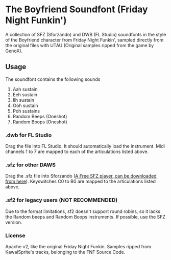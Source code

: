 # The Boyfriend Soundfont (Friday Night Funkin')

A collection of SFZ (Sforzando) and DWB (FL Studio) soundfonts in the style of the Boyfriend character from Friday Night Funkin', sampled directly from the original files with UTAU (Original samples ripped from the game by GenoX).

## Usage

The soundfont contains the following sounds

1. Aah sustain
2. Eeh sustain
3. Iih sustain
4. Ooh sustain
5. Poh sustains
6. Random Beeps (Oneshot)
7. Random Boops (Oneshot)

### .dwb for FL Studio

Drag the file into FL Studio. It should automatically load the instrument. Midi channels 1 to 7 are mapped to each of the articulations listed above.

### .sfz for other DAWS

Drag the .sfz file into Sforzando ([A Free SFZ player, can be downloaded from here](https://www.plogue.com/downloads.html)). Keyswitches C0 to B0 are mapped to the articulations listed above.

### .sf2 for legacy users (NOT RECOMMENDED)

Due to the format limitations, sf2 doesn't support round robins, so it lacks the Random beeps and Random Boops instruments. If possible, use the SFZ version.

### License

Apache v2, like the original Friday Night Funkin. Samples ripped from KawaiSprite's tracks, belonging to the FNF Source Code. 
